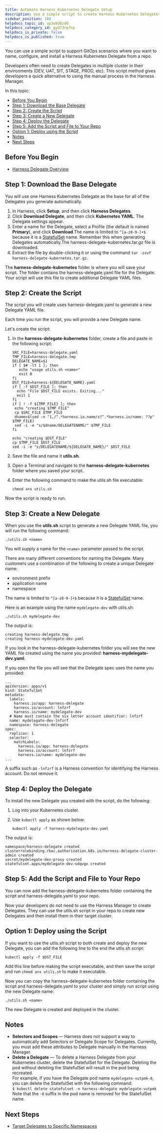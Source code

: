 ```yaml
---
title: Automate Harness Kubernetes Delegate Setup
description: Use a simple script to create Harness Kubernetes Delegates.
sidebar_position: 180
helpdocs_topic_id: up3w9d8zd0
helpdocs_category_id: gyd73rp7np
helpdocs_is_private: false
helpdocs_is_published: true
---
```


You can use a simple script to support GitOps scenarios where you want to name, configure, and install a Harness Kubernetes Delegate from a repo.

Developers often need to create Delegates in multiple cluster in their environments (DEV, UAT, SIT, STAGE, PROD, etc). This script method gives developers a quick alternative to using the manual process in the Harness Manager.

In this topic:

* [Before You Begin](#before-you-begin)
* [Step 1: Download the Base Delegate](#step-1-download-the-base-delegate)
* [Step 2: Create the Script](#step-2-create-the-script)
* [Step 3: Create a New Delegate](#step-3-create-a-new-delegate)
* [Step 4: Deploy the Delegate](#step-4-deploy-the-delegate)
* [Step 5: Add the Script and File to Your Repo](#step-5-add-the-script-and-file-to-your-repo)
* [Option 1: Deploy using the Script](#option-1-deploy-using-the-script)
* [Notes](#notes)
* [Next Steps](#next-steps)

## Before You Begin

* [Harness Delegate Overview](delegate-installation.md)

## Step 1: Download the Base Delegate

You will use one Harness Kubernetes Delegate as the base for all of the Delegates you generate automatically.

1. In Harness, click **Setup**, and then click **Harness Delegates**.
2. Click **Download Delegate**, and then click **Kubernetes YAML**. The Delegate settings appear.
3. Enter a name for the Delegate, select a Profile (the default is named **Primary**), and click **Download**.The name is limited to `^[a-z0-9-]+$` because it is a [StatefulSet](https://kubernetes.io/docs/concepts/overview/working-with-objects/names/#dns-label-names) name. Remember this when generating Delegates automatically.The harness-delegate-kubernetes.tar.gz file is downloaded.
4. Extract the file by double-clicking it or using the command `tar -zxvf harness-delegate-kubernetes.tar.gz`.

The **harness-delegate-kubernetes** folder is where you will save your script. The folder contains the harness-delegate.yaml file for the Delegate. Your script will use this file to create additional Delegate YAML files.

## Step 2: Create the Script

The script you will create uses harness-delegate.yaml to generate a new Delegate YAML file.

Each time you run the script, you will provide a new Delegate name.

Let's create the script:

1. In the **harness-delegate-kubernetes** folder, create a file and paste in the following script:

    ```
    SRC_FILE=harness-delegate.yaml  
    TMP_FILE=harness-delegate.tmp  
    DELEGATE_NAME=$1  
    if [ $# -lt 1 ]; then  
       echo "usage utils.sh <name>"  
       exit 0  
    fi  
    DST_FILE=harness-${DELEGATE_NAME}.yaml  
    if [ -f $DST_FILE ]; then  
      echo "File $DST_FILE exists. Exiting..."  
      exit 1  
    fi  
    if [ ! -f ${TMP_FILE} ]; then  
     echo "creating $TMP_FILE"  
     cp $SRC_FILE $TMP_FILE  
     dname=$(sed -n "1,/^.*harness.io.name/s?^.*harness.io/name: ??p" $TMP_FILE)  
     sed -i -e "s/$dname/DELEGATENAME/" $TMP_FILE  
    fi  
      
    echo "creating $DST_FILE"  
    cp $TMP_FILE $DST_FILE  
    sed -i -e "s/DELEGATENAME/${DELEGATE_NAME}/" $DST_FILE
    ```
2. Save the file and name it **utils.sh**.
3. Open a Terminal and navigate to the **harness-delegate-kubernetes** folder where you saved your script.
4. Enter the following command to make the utils.sh file executable:

    ```
    chmod a+x utils.sh
    ```

Now the script is ready to run.

## Step 3: Create a New Delegate

When you use the **utils.sh** script to generate a new Delegate YAML file, you will run the following command:


```
./utils.sh <name>
```
You will supply a name for the `<name>` parameter passed to the script.

There are many different conventions for naming the Delegate. Many customers use a combination of the following to create a unique Delegate name:

* environment prefix
* application name
* namespace

The name is limited to `^[a-z0-9-]+$` because it is a [StatefulSet](https://kubernetes.io/docs/concepts/overview/working-with-objects/names/#dns-label-names) name.

Here is an example using the name `mydelegate-dev` with utils.sh:


```
./utils.sh mydelegate-dev
```
The output is:


```
creating harness-delegate.tmp  
creating harness-mydelegate-dev.yaml
```
If you look in the harness-delegate-kubernetes folder you will see the new YAML file created using the name you provided: **harness-mydelegate-dev.yaml**.

If you open the file you will see that the Delegate spec uses the name you provided:


```
...  
apiVersion: apps/v1  
kind: StatefulSet  
metadata:  
  labels:  
    harness.io/app: harness-delegate  
    harness.io/account: lnfzrf  
    harness.io/name: mydelegate-dev  
  # Name must contain the six letter account identifier: lnfzrf  
  name: mydelegate-dev-lnfzrf  
  namespace: harness-delegate  
spec:  
  replicas: 1  
  selector:  
    matchLabels:  
      harness.io/app: harness-delegate  
      harness.io/account: lnfzrf  
      harness.io/name: mydelegate-dev  
...
```
A suffix such as `-lnfzrf` is a Harness convention for identifying the Harness account. Do not remove it.

## Step 4: Deploy the Delegate

To install the new Delegate you created with the script, do the following:

1. Log into your Kubernetes cluster.
2. Use `kubectl apply` as shown below:


    ```
    kubectl apply -f harness-mydelegate-dev.yaml 
    ```
The output is:


```
namespace/harness-delegate created  
clusterrolebinding.rbac.authorization.k8s.io/harness-delegate-cluster-admin created  
secret/mydelegate-dev-proxy created  
statefulset.apps/mydelegate-dev-sdqvgx created
```
## Step 5: Add the Script and File to Your Repo

You can now add the harness-delegate-kubernetes folder containing the script and harness-delegate.yaml to your repo.

Now your developers do not need to use the Harness Manager to create Delegates. They can use the utils.sh script in your repo to create new Delegates and then install them in their target cluster.

## Option 1: Deploy using the Script

If you want to use the utlis.sh script to both create and deploy the new Delegate, you can add the following line to the end the utlis.sh script:


```
kubectl apply -f $DST_FILE
```
Add this line before making the script executable, and then save the script and run `chmod a+x utils.sh` to make it executable.

Now you can copy the harness-delegate-kubernetes folder containing the script and harness-delegate.yaml to your cluster and simply run script using the new Delegate name:


```
./utils.sh <name>
```
The new Delegate is created and deployed in the cluster.

## Notes

* **Selectors and Scopes** — Harness does not support a way to automatically add Selectors or Delegate Scope for Delegates. Currently, you must add these attributes to Delegate manually in the Harness Manager.
* **Delete a Delegate** — To delete a Harness Delegate from your Kubernetes cluster, delete the StatefulSet for the Delegate. Deleting the pod without deleting the StatefulSet will result in the pod being recreated.  
For example, if you have the Delegate pod name `mydelegate-vutpmk-0`, you can delete the StatefulSet with the following command:  
`$ kubectl delete statefulset -n harness-delegate mydelegate-vutpmk`  
Note that the `-0` suffix in the pod name is removed for the StatefulSet name.

## Next Steps

* [Target Delegates to Specific Namespaces](enable-delegate-to-deploy-to-multiple-kubernetes-namespaces.md)

